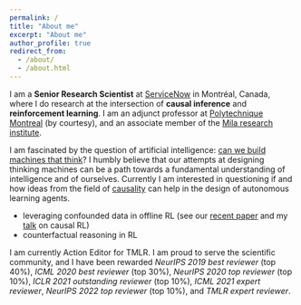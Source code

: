 ```yaml
---
permalink: /
title: "About me"
excerpt: "About me"
author_profile: true
redirect_from: 
  - /about/
  - /about.html
---
```


I am a **Senior Research Scientist** at [ServiceNow](https://www.servicenow.com/research/) in Montréal, Canada, where I do research at the intersection of **causal inference** and **reinforcement learning**. I am an adjunct professor at [Polytechnique Montreal](https://www.polymtl.ca/) (by courtesy), and an associate member of the [Mila research institute](https://mila.quebec/mila/).
<!-- I did my PhD on the topic of probabilistic graphical models with [Haytham Elghazel](https://perso.univ-lyon1.fr/haytham.elghazel/) and [Alex Aussem](https://perso.univ-lyon1.fr/alexandre.aussem/), and two interdisciplinary postdocs in medical imaging with [Fabien Milloz](http://www.gipsa-lab.fr/~fabien.millioz/index_en.html) and [Denis Friboulet](https://www.creatis.insa-lyon.fr/site7/fr/DenisFriboulet) and combinatorial optimization with [Laurent Charlin](https://tech.cornell.edu/people/andrea-lodi/) and [Andrea Lodi](https://tech.cornell.edu/people/andrea-lodi/).-->

I am fascinated by the question of artificial intelligence: [can we build machines that think](https://en.wikipedia.org/wiki/Dartmouth_workshop)? I humbly believe that our attempts at designing thinking machines can be a path towards a fundamental understanding of intelligence and of ourselves. Currently I am interested in questioning if and how ideas from the field of [causality](https://en.wikipedia.org/wiki/Causality_(book)) can help in the design of autonomous learning agents.
- leveraging confounded data in offline RL (see our [recent paper](https://arxiv.org/abs/2106.14421) and my [talk](https://www.youtube.com/watch?v=W4svj2B4qOE) on causal RL)
- counterfactual reasoning in RL

I am currently Action Editor for TMLR. I am proud to serve the scientific community, and I have been rewarded _NeurIPS 2019 best reviewer_ (top 40%), _ICML 2020 best reviewer_ (top 30%), _NeurIPS 2020 top reviewer_ (top 10%), _ICLR 2021 outstanding reviewer_ (top 10%), _ICML 2021 expert reviewer_, _NeurIPS 2022 top reviewer_ (top 10%), and _TMLR expert reviewer_.

